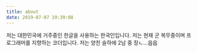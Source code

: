 ```yaml
---
title: about
date: 2019-07-07 19:39:08
---
```


저는 대한민국에 거주중인 한글을 사용하는 한국인입니다.
저는 현재 군 복무중이며 프로그래머를 지향하는 코더입니다.
저는 양친 슬하에 2남 중 장ㄴ...읍읍
